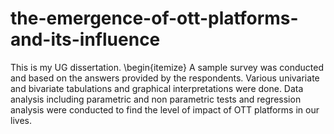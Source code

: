 # the-emergence-of-ott-platforms-and-its-influence
This is my UG dissertation. \begin{itemize}
A sample survey was conducted and based on the answers provided by the respondents. Various univariate and bivariate tabulations and graphical interpretations were done.
Data analysis including parametric and non parametric tests and regression analysis were conducted to find the level of impact of OTT platforms in our lives.
